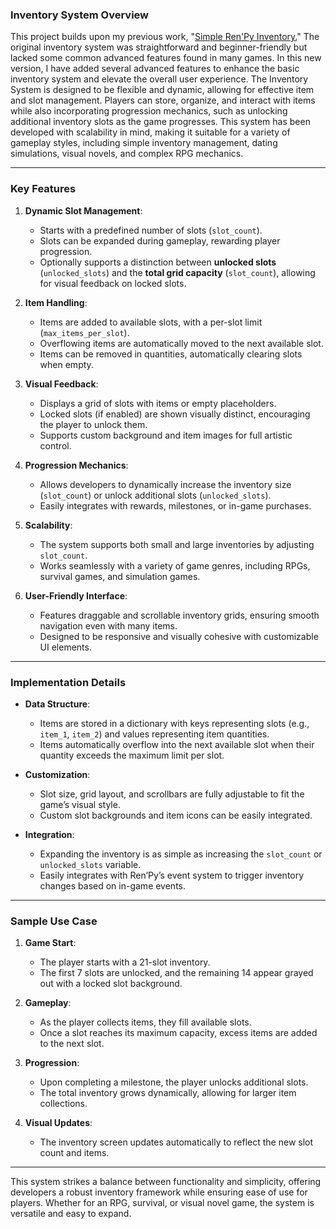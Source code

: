 
### Inventory System Overview

This project builds upon my previous work, "[Simple Ren'Py Inventory.](https://github.com/Patchmonk/Simple-Renpy-Inventory?tab=readme-ov-file#simple-renpy-inventory)" The original inventory system was straightforward and beginner-friendly but lacked some common advanced features found in many games. In this new version, I have added several advanced features to enhance the basic inventory system and elevate the overall user experience. The Inventory System is designed to be flexible and dynamic, allowing for effective item and slot management. Players can store, organize, and interact with items while also incorporating progression mechanics, such as unlocking additional inventory slots as the game progresses. This system has been developed with scalability in mind, making it suitable for a variety of gameplay styles, including simple inventory management, dating simulations, visual novels, and complex RPG mechanics. 

---

### Key Features

1. **Dynamic Slot Management**:
   - Starts with a predefined number of slots (`slot_count`).
   - Slots can be expanded during gameplay, rewarding player progression.
   - Optionally supports a distinction between **unlocked slots** (`unlocked_slots`) and the **total grid capacity** (`slot_count`), allowing for visual feedback on locked slots.

2. **Item Handling**:
   - Items are added to available slots, with a per-slot limit (`max_items_per_slot`).
   - Overflowing items are automatically moved to the next available slot.
   - Items can be removed in quantities, automatically clearing slots when empty.

3. **Visual Feedback**:
   - Displays a grid of slots with items or empty placeholders.
   - Locked slots (if enabled) are shown visually distinct, encouraging the player to unlock them.
   - Supports custom background and item images for full artistic control.

4. **Progression Mechanics**:
   - Allows developers to dynamically increase the inventory size (`slot_count`) or unlock additional slots (`unlocked_slots`).
   - Easily integrates with rewards, milestones, or in-game purchases.

5. **Scalability**:
   - The system supports both small and large inventories by adjusting `slot_count`.
   - Works seamlessly with a variety of game genres, including RPGs, survival games, and simulation games.

6. **User-Friendly Interface**:
   - Features draggable and scrollable inventory grids, ensuring smooth navigation even with many items.
   - Designed to be responsive and visually cohesive with customizable UI elements.

---

### Implementation Details

- **Data Structure**: 
  - Items are stored in a dictionary with keys representing slots (e.g., `item_1`, `item_2`) and values representing item quantities.
  - Items automatically overflow into the next available slot when their quantity exceeds the maximum limit per slot.

- **Customization**:
  - Slot size, grid layout, and scrollbars are fully adjustable to fit the game’s visual style.
  - Custom slot backgrounds and item icons can be easily integrated.

- **Integration**:
  - Expanding the inventory is as simple as increasing the `slot_count` or `unlocked_slots` variable.
  - Easily integrates with Ren’Py’s event system to trigger inventory changes based on in-game events.

---

### Sample Use Case

1. **Game Start**: 
   - The player starts with a 21-slot inventory.
   - The first 7 slots are unlocked, and the remaining 14 appear grayed out with a locked slot background.

2. **Gameplay**:
   - As the player collects items, they fill available slots.
   - Once a slot reaches its maximum capacity, excess items are added to the next slot.

3. **Progression**:
   - Upon completing a milestone, the player unlocks additional slots.
   - The total inventory grows dynamically, allowing for larger item collections.

4. **Visual Updates**:
   - The inventory screen updates automatically to reflect the new slot count and items.

---

This system strikes a balance between functionality and simplicity, offering developers a robust inventory framework while ensuring ease of use for players. Whether for an RPG, survival, or visual novel game, the system is versatile and easy to expand.

 
 

